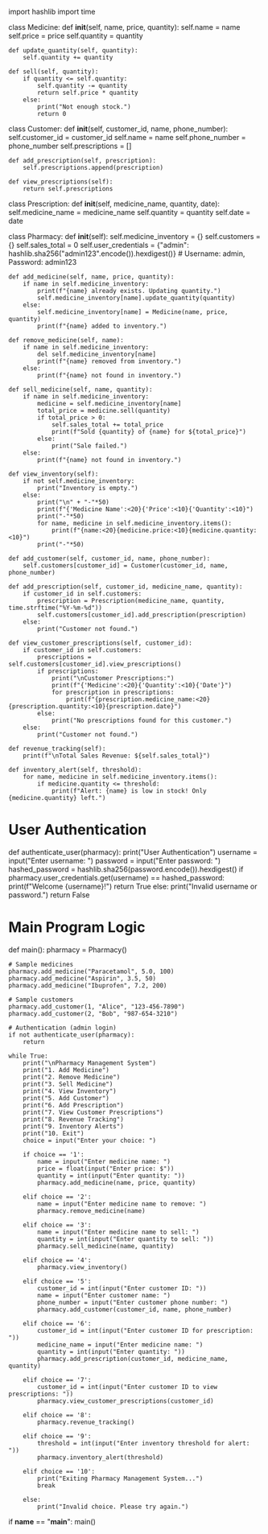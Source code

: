 import hashlib
import time

class Medicine:
    def __init__(self, name, price, quantity):
        self.name = name
        self.price = price
        self.quantity = quantity

    def update_quantity(self, quantity):
        self.quantity += quantity

    def sell(self, quantity):
        if quantity <= self.quantity:
            self.quantity -= quantity
            return self.price * quantity
        else:
            print("Not enough stock.")
            return 0


class Customer:
    def __init__(self, customer_id, name, phone_number):
        self.customer_id = customer_id
        self.name = name
        self.phone_number = phone_number
        self.prescriptions = []

    def add_prescription(self, prescription):
        self.prescriptions.append(prescription)

    def view_prescriptions(self):
        return self.prescriptions


class Prescription:
    def __init__(self, medicine_name, quantity, date):
        self.medicine_name = medicine_name
        self.quantity = quantity
        self.date = date


class Pharmacy:
    def __init__(self):
        self.medicine_inventory = {}
        self.customers = {}
        self.sales_total = 0
        self.user_credentials = {"admin": hashlib.sha256("admin123".encode()).hexdigest()}  # Username: admin, Password: admin123

    def add_medicine(self, name, price, quantity):
        if name in self.medicine_inventory:
            print(f"{name} already exists. Updating quantity.")
            self.medicine_inventory[name].update_quantity(quantity)
        else:
            self.medicine_inventory[name] = Medicine(name, price, quantity)
            print(f"{name} added to inventory.")

    def remove_medicine(self, name):
        if name in self.medicine_inventory:
            del self.medicine_inventory[name]
            print(f"{name} removed from inventory.")
        else:
            print(f"{name} not found in inventory.")

    def sell_medicine(self, name, quantity):
        if name in self.medicine_inventory:
            medicine = self.medicine_inventory[name]
            total_price = medicine.sell(quantity)
            if total_price > 0:
                self.sales_total += total_price
                print(f"Sold {quantity} of {name} for ${total_price}")
            else:
                print("Sale failed.")
        else:
            print(f"{name} not found in inventory.")

    def view_inventory(self):
        if not self.medicine_inventory:
            print("Inventory is empty.")
        else:
            print("\n" + "-"*50)
            print(f"{'Medicine Name':<20}{'Price':<10}{'Quantity':<10}")
            print("-"*50)
            for name, medicine in self.medicine_inventory.items():
                print(f"{name:<20}{medicine.price:<10}{medicine.quantity:<10}")
            print("-"*50)

    def add_customer(self, customer_id, name, phone_number):
        self.customers[customer_id] = Customer(customer_id, name, phone_number)

    def add_prescription(self, customer_id, medicine_name, quantity):
        if customer_id in self.customers:
            prescription = Prescription(medicine_name, quantity, time.strftime("%Y-%m-%d"))
            self.customers[customer_id].add_prescription(prescription)
        else:
            print("Customer not found.")

    def view_customer_prescriptions(self, customer_id):
        if customer_id in self.customers:
            prescriptions = self.customers[customer_id].view_prescriptions()
            if prescriptions:
                print("\nCustomer Prescriptions:")
                print(f"{'Medicine':<20}{'Quantity':<10}{'Date'}")
                for prescription in prescriptions:
                    print(f"{prescription.medicine_name:<20}{prescription.quantity:<10}{prescription.date}")
            else:
                print("No prescriptions found for this customer.")
        else:
            print("Customer not found.")

    def revenue_tracking(self):
        print(f"\nTotal Sales Revenue: ${self.sales_total}")

    def inventory_alert(self, threshold):
        for name, medicine in self.medicine_inventory.items():
            if medicine.quantity <= threshold:
                print(f"Alert: {name} is low in stock! Only {medicine.quantity} left.")


# User Authentication
def authenticate_user(pharmacy):
    print("User Authentication")
    username = input("Enter username: ")
    password = input("Enter password: ")
    hashed_password = hashlib.sha256(password.encode()).hexdigest()
    if pharmacy.user_credentials.get(username) == hashed_password:
        print(f"Welcome {username}!")
        return True
    else:
        print("Invalid username or password.")
        return False


# Main Program Logic
def main():
    pharmacy = Pharmacy()

    # Sample medicines
    pharmacy.add_medicine("Paracetamol", 5.0, 100)
    pharmacy.add_medicine("Aspirin", 3.5, 50)
    pharmacy.add_medicine("Ibuprofen", 7.2, 200)

    # Sample customers
    pharmacy.add_customer(1, "Alice", "123-456-7890")
    pharmacy.add_customer(2, "Bob", "987-654-3210")

    # Authentication (admin login)
    if not authenticate_user(pharmacy):
        return

    while True:
        print("\nPharmacy Management System")
        print("1. Add Medicine")
        print("2. Remove Medicine")
        print("3. Sell Medicine")
        print("4. View Inventory")
        print("5. Add Customer")
        print("6. Add Prescription")
        print("7. View Customer Prescriptions")
        print("8. Revenue Tracking")
        print("9. Inventory Alerts")
        print("10. Exit")
        choice = input("Enter your choice: ")

        if choice == '1':
            name = input("Enter medicine name: ")
            price = float(input("Enter price: $"))
            quantity = int(input("Enter quantity: "))
            pharmacy.add_medicine(name, price, quantity)
        
        elif choice == '2':
            name = input("Enter medicine name to remove: ")
            pharmacy.remove_medicine(name)
        
        elif choice == '3':
            name = input("Enter medicine name to sell: ")
            quantity = int(input("Enter quantity to sell: "))
            pharmacy.sell_medicine(name, quantity)
        
        elif choice == '4':
            pharmacy.view_inventory()
        
        elif choice == '5':
            customer_id = int(input("Enter customer ID: "))
            name = input("Enter customer name: ")
            phone_number = input("Enter customer phone number: ")
            pharmacy.add_customer(customer_id, name, phone_number)
        
        elif choice == '6':
            customer_id = int(input("Enter customer ID for prescription: "))
            medicine_name = input("Enter medicine name: ")
            quantity = int(input("Enter quantity: "))
            pharmacy.add_prescription(customer_id, medicine_name, quantity)
        
        elif choice == '7':
            customer_id = int(input("Enter customer ID to view prescriptions: "))
            pharmacy.view_customer_prescriptions(customer_id)
        
        elif choice == '8':
            pharmacy.revenue_tracking()
        
        elif choice == '9':
            threshold = int(input("Enter inventory threshold for alert: "))
            pharmacy.inventory_alert(threshold)
        
        elif choice == '10':
            print("Exiting Pharmacy Management System...")
            break
        
        else:
            print("Invalid choice. Please try again.")

if __name__ == "__main__":
    main()

